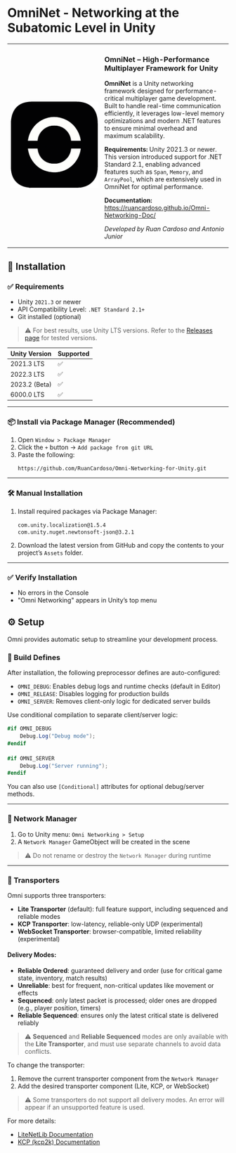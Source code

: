 # OmniNet - Networking at the Subatomic Level in Unity

<table>
  <tr>
    <td width="200">
      <img src="icon.png" alt="OmniNet Logo" width="200" />
    </td>
    <td>
      <h3>OmniNet – High-Performance Multiplayer Framework for Unity</h3>
      <p>
        <strong>OmniNet</strong> is a Unity networking framework designed for performance-critical multiplayer game development. Built to handle real-time communication efficiently, it leverages low-level memory optimizations and modern .NET features to ensure minimal overhead and maximum scalability.
      </p>
      <p>
        <strong>Requirements:</strong> Unity 2021.3 or newer. This version introduced support for .NET Standard 2.1, enabling advanced features such as <code>Span</code>, <code>Memory</code>, and <code>ArrayPool</code>, which are extensively used in OmniNet for optimal performance.
      </p>
      <p>
        <strong>Documentation:</strong>  
        <a href="https://ruancardoso.github.io/Omni-Networking-Doc/">https://ruancardoso.github.io/Omni-Networking-Doc/</a>
      </p>
      <p><em>Developed by Ruan Cardoso and Antonio Junior</em></p>
    </td>
  </tr>
</table>

## 🚀 Installation

### ✅ Requirements

- Unity `2021.3` or newer
- API Compatibility Level: `.NET Standard 2.1+`
- Git installed (optional)

> ⚠️ For best results, use Unity LTS versions. Refer to the [Releases page](https://github.com/RuanCardoso/Omni-Networking-for-Unity/releases) for tested versions.

| Unity Version   | Supported |
|-----------------|-----------|
| 2021.3 LTS      | ✅        |
| 2022.3 LTS      | ✅        |
| 2023.2 (Beta)   | ✅        |
| 6000.0 LTS      | ✅        |

---

### 📦 Install via Package Manager (Recommended)

1. Open `Window > Package Manager`
2. Click the `+` button → `Add package from git URL`
3. Paste the following:
   ```
   https://github.com/RuanCardoso/Omni-Networking-for-Unity.git
   ```

---

### 🛠️ Manual Installation

1. Install required packages via Package Manager:
   ```
   com.unity.localization@1.5.4  
   com.unity.nuget.newtonsoft-json@3.2.1
   ```
2. Download the latest version from GitHub and copy the contents to your project’s `Assets` folder.

---

### ✅ Verify Installation

- No errors in the Console
- "Omni Networking" appears in Unity’s top menu

## ⚙️ Setup

Omni provides automatic setup to streamline your development process.

### 🔧 Build Defines

After installation, the following preprocessor defines are auto-configured:

- `OMNI_DEBUG`: Enables debug logs and runtime checks (default in Editor)
- `OMNI_RELEASE`: Disables logging for production builds
- `OMNI_SERVER`: Removes client-only logic for dedicated server builds

Use conditional compilation to separate client/server logic:

```csharp
#if OMNI_DEBUG
    Debug.Log("Debug mode");
#endif

#if OMNI_SERVER
    Debug.Log("Server running");
#endif
```

You can also use `[Conditional]` attributes for optional debug/server methods.

---

### 🧱 Network Manager

1. Go to Unity menu: `Omni Networking > Setup`
2. A `Network Manager` GameObject will be created in the scene

> ⚠️ Do not rename or destroy the `Network Manager` during runtime

---

### 🚚 Transporters

Omni supports three transporters:

- **Lite Transporter** (default): full feature support, including sequenced and reliable modes
- **KCP Transporter**: low-latency, reliable-only UDP (experimental)
- **WebSocket Transporter**: browser-compatible, limited reliability (experimental)

#### Delivery Modes:

- **Reliable Ordered**: guaranteed delivery and order (use for critical game state, inventory, match results)
- **Unreliable**: best for frequent, non-critical updates like movement or effects
- **Sequenced**: only latest packet is processed; older ones are dropped (e.g., player position, timers)
- **Reliable Sequenced**: ensures only the latest critical state is delivered reliably

> ⚠️ **Sequenced** and **Reliable Sequenced** modes are only available with the **Lite Transporter**, and must use separate channels to avoid data conflicts.

To change the transporter:

1. Remove the current transporter component from the `Network Manager`
2. Add the desired transporter component (Lite, KCP, or WebSocket)

> ⚠️ Some transporters do not support all delivery modes. An error will appear if an unsupported feature is used.

For more details:

- [LiteNetLib Documentation](https://github.com/RevenantX/LiteNetLib)  
- [KCP (kcp2k) Documentation](https://github.com/MirrorNetworking/kcp2k)

